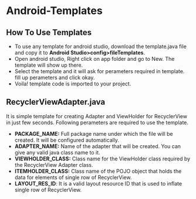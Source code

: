 # Android-Templates

<h2>How To Use Templates</h2>

<ul>
<li>To use any template for android studio, download the template.java file and copy it to <b>Android Studio>config>fileTemplates</b>.</li>
<li>Open android studio, Right click on app folder and go to New. The template will show up there.</li>
<li>Select the template and it will ask for perameters required in template. fill up perameters and click okay.</li>
<li>Voila! template code is imported to your project.</li>
</ul>

<h2>RecyclerViewAdapter.java</h2>

It is simple template for creating Adapter and ViewHolder for RecyclerView in just few seconds. Following perameters are required to use the template.

<ul>
<li><b>PACKAGE_NAME:</b> Full package name under which the file will be created. It will be configured automatically.</li>
<li><b>ADAPTER_NAME:</b> Name of the adapter that will be created. You can give any valid java class name to it.</li>
<li><b>VIEWHOLDER_CLASS:</b> Class name for the ViewHolder class required by the RecyclerView Adapter class.</li>
<li><b>ITEMHOLDER_CLASS:</b> Class name of the POJO object that holds the data for elements of single row of RecyclerView.</li>
<li><b>LAYOUT_RES_ID</b>: It is a valid layout resource ID that is used to inflate single row of RecyclerView.</li>
</ul>

